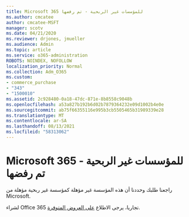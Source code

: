 ```yaml
---
title: Microsoft 365 للمؤسسات غير الربحية - تم رفضها
ms.author: cmcatee
author: cmcatee-MSFT
manager: scotv
ms.date: 04/21/2020
ms.reviewer: drjones, jmueller
ms.audience: Admin
ms.topic: article
ms.service: o365-administration
ROBOTS: NOINDEX, NOFOLLOW
localization_priority: Normal
ms.collection: Adm_O365
ms.custom:
- commerce_purchase
- "343"
- "1500010"
ms.assetid: 2c928480-0a18-47dc-871e-8b8558c9048b
ms.openlocfilehash: a53a827b192b6d02b7879364232e09d1002b4e0e
ms.sourcegitcommit: ab75f66355116e995b3cb5505465b31989339e28
ms.translationtype: MT
ms.contentlocale: ar-SA
ms.lasthandoff: 08/13/2021
ms.locfileid: "58313062"
---
```

# <a name="microsoft-365-for-nonprofits---declined"></a>Microsoft 365 للمؤسسات غير الربحية - تم رفضها

راجعنا طلبك وحددنا أن هذه المؤسسة غير مؤهلة كمؤسسة غير ربحية مؤهلة من Microsoft.
  
لشراء Office 365 تجاريا، يرجى الاطلاع [على العروض المتوفرة](https://portal.office.com/AdminPortal/Home).
